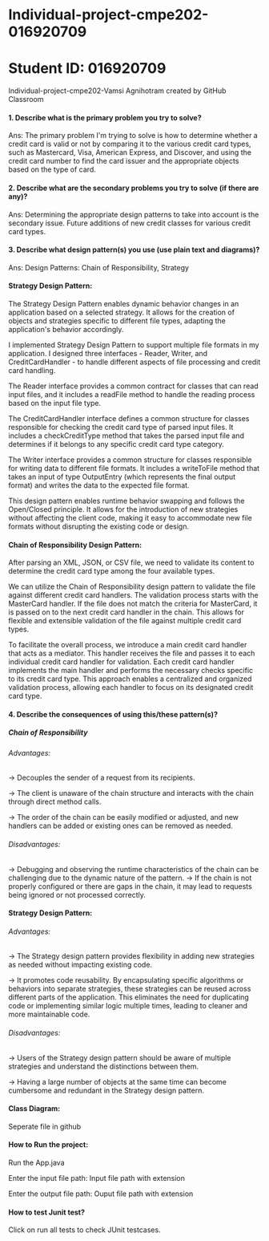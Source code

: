 # Individual-project-cmpe202-016920709

# Student ID: 016920709

Individual-project-cmpe202-Vamsi Agnihotram created by GitHub Classroom
 
#### 1. Describe what is the primary problem you try to solve? 
Ans: The primary problem I'm trying to solve is how to determine whether a credit card is valid or not by comparing it to the various credit card types, such as Mastercard, Visa, American Express, and Discover, and using the credit card number to find the card issuer and the appropriate objects based on the type of card.
 

#### 2. Describe what are the secondary problems you try to solve (if there are any)?
Ans: Determining the appropriate design patterns to take into account is the secondary issue. Future additions of new credit classes for various credit card types.
 
#### 3. Describe what design pattern(s) you use (use plain text and diagrams)?
Ans: Design Patterns: Chain of Responsibility, Strategy
 
#### Strategy Design Pattern:
 
The Strategy Design Pattern enables dynamic behavior changes in an application based on a selected strategy. It allows for the creation of objects and strategies specific to different file types, adapting the application's behavior accordingly.
 
I implemented  Strategy Design Pattern to support multiple file formats in my application. I designed three interfaces - Reader, Writer, and CreditCardHandler - to handle different aspects of file processing and credit card handling.

The Reader interface provides a common contract for classes that can read input files, and it includes a readFile method to handle the reading process based on the input file type.

The CreditCardHandler interface defines a common structure for classes responsible for checking the credit card type of parsed input files. It includes a checkCreditType method that takes the parsed input file and determines if it belongs to any specific credit card type category.

The Writer interface provides a common structure for classes responsible for writing data to different file formats. It includes a writeToFile method that takes an input of type OutputEntry (which represents the final output format) and writes the data to the expected file format.
 
This design pattern enables runtime behavior swapping and follows the Open/Closed principle. It allows for the introduction of new strategies without affecting the client code, making it easy to accommodate new file formats without disrupting the existing code or design.
 
#### Chain of Responsibility Design Pattern:
 
After parsing an XML, JSON, or CSV file, we need to validate its content to determine the credit card type among the four available types.
 
We can utilize the Chain of Responsibility design pattern to validate the file against different credit card handlers. The validation process starts with the MasterCard handler. If the file does not match the criteria for MasterCard, it is passed on to the next credit card handler in the chain. This allows for flexible and extensible validation of the file against multiple credit card types.

To facilitate the overall process, we introduce a main credit card handler that acts as a mediator. This handler receives the file and passes it to each individual credit card handler for validation. Each credit card handler implements the main handler and performs the necessary checks specific to its credit card type. This approach enables a centralized and organized validation process, allowing each handler to focus on its designated credit card type.
 
#### 4. Describe the consequences of using this/these pattern(s)?
 
##### Chain of Responsibility
 
###### Advantages:
 
-> Decouples the sender of a request from its recipients.
 
-> The client is unaware of the chain structure and interacts with the chain through direct method calls.
 
-> The order of the chain can be easily modified or adjusted, and new handlers can be added or existing ones can be removed as needed.
 
###### Disadvantages:
 
-> Debugging and observing the runtime characteristics of the chain can be challenging due to the dynamic nature of the pattern.
-> If the chain is not properly configured or there are gaps in the chain, it may lead to requests being ignored or not processed correctly.
 
#### Strategy Design Pattern: 
 
###### Advantages:
 
-> The Strategy design pattern provides flexibility in adding new strategies as needed without impacting existing code.

-> It promotes code reusability. By encapsulating specific algorithms or behaviors into separate strategies, these strategies can be reused across different parts of the application. This eliminates the need for duplicating code or implementing similar logic multiple times, leading to cleaner and more maintainable code.
 
###### Disadvantages:
 
-> Users of the Strategy design pattern should be aware of multiple strategies and understand the distinctions between them.
 
-> Having a large number of objects at the same time can become cumbersome and redundant in the Strategy design pattern.
 
#### Class Diagram:

Seperate file in github

#### How to Run the project:

Run the App.java 

Enter the input file path: Input file path with extension

Enter the output file path: Ouput file path with extension
 
#### How to test Junit test?
 
Click on run all tests to check JUnit testcases.
